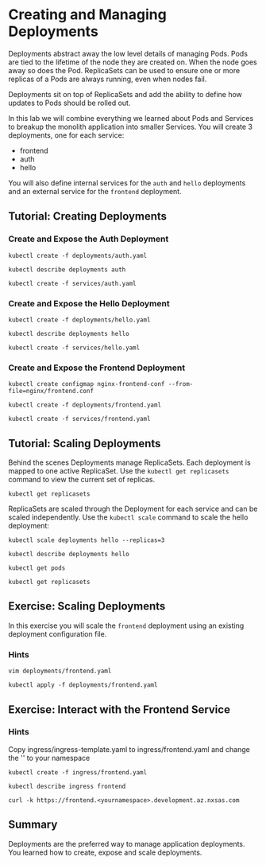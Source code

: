 # Creating and Managing Deployments

Deployments abstract away the low level details of managing Pods. Pods are tied to the lifetime of the node they are created on. When the node goes away so does the Pod. ReplicaSets can be used to ensure one or more replicas of a Pods are always running, even when nodes fail.

Deployments sit on top of ReplicaSets and add the ability to define how updates to Pods should be rolled out.

In this lab we will combine everything we learned about Pods and Services to breakup the monolith application into smaller Services. You will create 3 deployments, one for each service:

* frontend 
* auth
* hello

You will also define internal services for the `auth` and `hello` deployments and an external service for the `frontend` deployment.

## Tutorial: Creating Deployments

### Create and Expose the Auth Deployment

```
kubectl create -f deployments/auth.yaml
```

```
kubectl describe deployments auth
```

```
kubectl create -f services/auth.yaml
```

### Create and Expose the Hello Deployment

```
kubectl create -f deployments/hello.yaml
```

```
kubectl describe deployments hello
```

```
kubectl create -f services/hello.yaml
```

### Create and Expose the Frontend Deployment


```
kubectl create configmap nginx-frontend-conf --from-file=nginx/frontend.conf
```

```
kubectl create -f deployments/frontend.yaml
```

```
kubectl create -f services/frontend.yaml
```

## Tutorial: Scaling Deployments

Behind the scenes Deployments manage ReplicaSets. Each deployment is mapped to one active ReplicaSet. Use the `kubectl get replicasets` command to view the current set of replicas.

```
kubectl get replicasets
```

ReplicaSets are scaled through the Deployment for each service and can be scaled independently. Use the `kubectl scale` command to scale the hello deployment:

```
kubectl scale deployments hello --replicas=3
```

```
kubectl describe deployments hello
```

```
kubectl get pods
```

```
kubectl get replicasets
```

## Exercise: Scaling Deployments

In this exercise you will scale the `frontend` deployment using an existing deployment configuration file.

### Hints

```
vim deployments/frontend.yaml
```

```
kubectl apply -f deployments/frontend.yaml
```

## Exercise: Interact with the Frontend Service

### Hints
Copy  ingress/ingress-template.yaml to ingress/frontend.yaml and change the '<yournamespace>' to your namespace

```
kubectl create -f ingress/frontend.yaml
```
```
kubectl describe ingress frontend
```


```
curl -k https://frontend.<yournamespace>.development.az.nxsas.com
```

## Summary

Deployments are the preferred way to manage application deployments. You learned how to create, expose and scale deployments.
